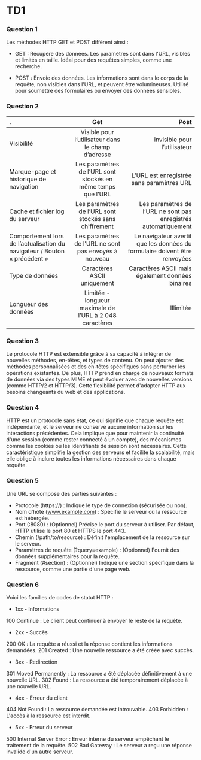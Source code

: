# TD1

### Question 1 

Les méthodes HTTP GET et POST diffèrent ainsi :

- GET : Récupère des données. Les paramètres sont dans l'URL, visibles et limités en taille. Idéal pour des requêtes simples, comme une recherche.

- POST : Envoie des données. Les informations sont dans le corps de la requête, non visibles dans l'URL, et peuvent être volumineuses. Utilisé pour soumettre des formulaires ou envoyer des données sensibles.

### Question 2

|.   |   Get       |  Post |
| :--------------- |:---------------:| -----:|
| Visibilité  | Visible pour l’utilisateur dans le champ d’adresse             |   invisible pour l’utilisateur |
| Marque-page et historique de navigation  | Les paramètres de l’URL sont stockés en même temps que l’URL       |    L’URL est enregistrée sans paramètres URL |
| Cache et fichier log du serveur  |   Les paramètres de l’URL sont stockés sans chiffrement      |  Les paramètres de l’URL ne sont pas enregistrés automatiquement |
| Comportement lors de l’actualisation du navigateur / Bouton « précédent »  | Les paramètres de l’URL ne sont pas envoyés à nouveau            |   Le navigateur avertit que les données du formulaire doivent être renvoyées |
| Type de données | Caractères ASCII uniquement      |    Caractères ASCII mais également données binaires |
| Longueur des données |   Limitée - longueur maximale de l’URL à 2 048 caractères      |  Illimitée |

### Question 3

Le protocole HTTP est extensible grâce à sa capacité à intégrer de nouvelles méthodes, en-têtes, et types de contenu. On peut ajouter des méthodes personnalisées et des en-têtes spécifiques sans perturber les opérations existantes. De plus, HTTP prend en charge de nouveaux formats de données via des types MIME et peut évoluer avec de nouvelles versions (comme HTTP/2 et HTTP/3). Cette flexibilité permet d'adapter HTTP aux besoins changeants du web et des applications.

### Question 4

HTTP est un protocole sans état, ce qui signifie que chaque requête est indépendante, et le serveur ne conserve aucune information sur les interactions précédentes. Cela implique que pour maintenir la continuité d'une session (comme rester connecté à un compte), des mécanismes comme les cookies ou les identifiants de session sont nécessaires. Cette caractéristique simplifie la gestion des serveurs et facilite la scalabilité, mais elle oblige à inclure toutes les informations nécessaires dans chaque requête.

### Question 5

Une URL se compose des parties suivantes :

- Protocole (https://) : Indique le type de connexion (sécurisée ou non).
- Nom d'hôte (www.example.com) : Spécifie le serveur où la ressource est hébergée.
- Port (:8080) : (Optionnel) Précise le port du serveur à utiliser. Par défaut, HTTP utilise le port 80 et HTTPS le port 443.
- Chemin (/path/to/resource) : Définit l'emplacement de la ressource sur le serveur.
- Paramètres de requête (?query=example) : (Optionnel) Fournit des données supplémentaires pour la requête.
- Fragment (#section) : (Optionnel) Indique une section spécifique dans la ressource, comme une partie d'une page web.

### Question 6

Voici les familles de codes de statut HTTP :

- 1xx - Informations

100 Continue : Le client peut continuer à envoyer le reste de la requête.
- 2xx - Succès

200 OK : La requête a réussi et la réponse contient les informations demandées.
201 Created : Une nouvelle ressource a été créée avec succès.
- 3xx - Redirection

301 Moved Permanently : La ressource a été déplacée définitivement à une nouvelle URL.
302 Found : La ressource a été temporairement déplacée à une nouvelle URL.
- 4xx - Erreur du client

404 Not Found : La ressource demandée est introuvable.
403 Forbidden : L'accès à la ressource est interdit.
- 5xx - Erreur du serveur

500 Internal Server Error : Erreur interne du serveur empêchant le traitement de la requête.
502 Bad Gateway : Le serveur a reçu une réponse invalide d'un autre serveur.
